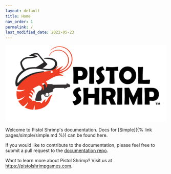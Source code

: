 ```yaml
---
layout: default
title: Home
nav_order: 1
permalink: /
last_modified_date: 2022-05-23
---
```


![](assets/ps_logo.png)

Welcome to Pistol Shrimp's documentation. Docs for [Simple]({% link pages/simple/simple.md %}) can be found here.

If you would like to contribute to the documentation, please feel free to submit a pull request to the [documentation repo](https://github.com/pistolshrimpgames/psitolshrimpgames.github.io).

Want to learn more about Pistol Shrimp? Visit us at <https://pistolshrimpgames.com>.